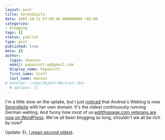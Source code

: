 ```yaml
---
layout: post
title: Serendipita
date: 2005-10-12 07:09:46.000000000 +02:00
categories:
- blogging
tags: []
status: publish
type: post
published: true
meta: {}
author:
  login: shanson
  email: papascott-wp@gmail.com
  display_name: PapaScott
  first_name: Scott
  last_name: Hanson
# excerpt: !ruby/object:Hpricot::Doc
  # options: {}
---
```

<p>I'm a little slow on the uptake, but I just <a href="http://serendipita.org/2005/09/21/hello-world/" title="Serendipita » Hello World!">noticed</a> that Andrea's Weblog is now <a href="http://serendipita.org/" title="Serendipita">Serendipita</a> with her own domain. It's the oldest continuously running German weblog. And funny how most of us <a href="http://serendipita.org/2005/09/24/shout-out/">editthispage.com veterans are now on WordPress</a>. We've all been blogging so long, shouldn't we all be rich by now?</p>
<p>Update: Er, <a href="http://www.papascott.de/archives/2005/10/12/serendipita/#comment-2098">I mean second oldest</a>.</p>
